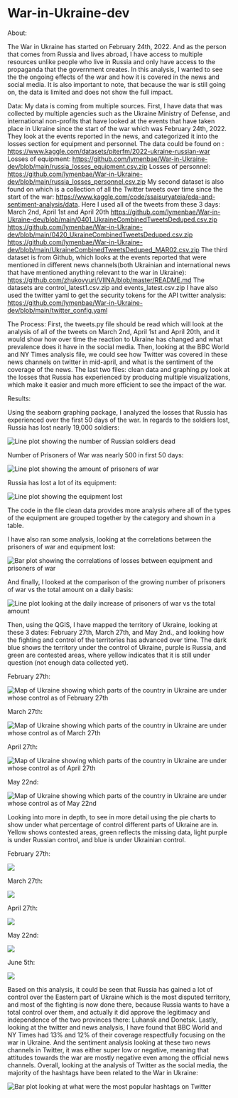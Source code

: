 # War-in-Ukraine-dev
About:

The War in Ukraine has started on February 24th, 2022. And as the person that comes from Russia and lives abroad, I have access to multiple resources unlike people who live in Russia and only have access to the propaganda that the government creates. In this analysis, I wanted to see the the ongoing effects of the war and how it is covered in the news and social media. It is also important to note, that because the war is still going on, the data is limited and does not show the full impact.

Data:
My data is coming from multiple sources. First, I have data that was collected by multiple agencies such as the Ukraine Ministry of Defense, and international non-profits that have looked at the events that have taken place in Ukraine since the start of the war which was February 24th, 2022. They look at the events reported in the news, and categorized it into the losses section for equipment and personnel. The data could be found on  : 
https://www.kaggle.com/datasets/piterfm/2022-ukraine-russian-war
Losses of equipment: https://github.com/lymenbae/War-in-Ukraine-dev/blob/main/russia_losses_equipment.csv.zip
Losses of personnel: https://github.com/lymenbae/War-in-Ukraine-dev/blob/main/russia_losses_personnel.csv.zip
My second dataset is also found on  which is a collection of all the Twitter tweets over time since the start of the war: https://www.kaggle.com/code/ssaisuryateja/eda-and-sentiment-analysis/data. Here I used all of the tweets from these 3 days: March 2nd, April 1st and April 20th
https://github.com/lymenbae/War-in-Ukraine-dev/blob/main/0401_UkraineCombinedTweetsDeduped.csv.zip
https://github.com/lymenbae/War-in-Ukraine-dev/blob/main/0420_UkraineCombinedTweetsDeduped.csv.zip
https://github.com/lymenbae/War-in-Ukraine-dev/blob/main/UkraineCombinedTweetsDeduped_MAR02.csv.zip
The third dataset is from Github, which looks at the events reported that were mentioned in different news channels(both Ukrainian and international news that have mentioned anything relevant to the war in Ukraine): https://github.com/zhukovyuri/VIINA/blob/master/README.md
The datasets are control_latest1.csv.zip and events_latest.csv.zip
I have also used the twitter yaml to get the security tokens for the API twitter analysis: https://github.com/lymenbae/War-in-Ukraine-dev/blob/main/twitter_config.yaml

The Process:
First, the tweets.py file should be read which will look at the analysis of all of the tweets on March 2nd, April 1st and April 20th, and it would show how over time the reaction to Ukraine has changed and what prevalence does it have in the social media.
Then, looking at the BBC World and NY Times analysis file, we could see how Twitter was covered in these news channels on twitter in mid-april, and what is the sentiment of the coverage of the news.
The last two files: clean data and graphing.py look at the losses that Russia has experienced by producing multiple visualizations, which make it easier and much more efficient to see the impact of the war.

Results:

Using the seaborn graphing package, I analyzed the losses that Russia has experienced over the first 50 days of the war.
In regards to the soldiers lost, Russia has lost nearly 19,000 soldiers: 

![Line plot showing the number of Russian soldiers dead](Number%20of%20Russian%20soldiers%20lost.png)

Number of Prisoners of War was nearly 500 in first 50 days: 

![Line plot showing the amount of prisoners of war](Russian%20Prisoners%20of%20War%20in%20Ukraine.png)

Russia has lost a lot of its equipment: 

![Line plot showing the equipment lost](correct%20figure%20for%20the%20equipment%20loss.png)

The code in the file clean data provides more analysis where all of the types of the equipment are grouped together by the category and shown in a table.

I have also ran some analysis, looking at the correlations between the prisoners of war and equipment lost:

![Bar plot showing the correlations of losses between equipment and prisoners of war](POW%20and%20Equipment%20Loss%20Correlation.png)

And finally, I looked at the comparison of the growing number of prisoners of war vs the total amount on a daily basis: 

![Line plot looking at the daily increase of prisoners of war vs the total amount](Daily%20increase%20of%20Prisoners%20of%20war.png)

Then, using the QGIS, I have mapped the territory of Ukraine, looking at these 3 dates: February 27th, March 27th, and May 2nd., and looking how the fighting and control of the territories has advanced over time. The dark blue shows the territory under the control of Ukraine, purple is Russia, and green are contested areas, where yellow indicates that it is still under question (not enough data collected yet).

February 27th:

![Map of Ukraine showing which parts of the country in Ukraine are under whose control as of February 27th](Map%20of%20UA%202_27.png) 

March 27th:

![Map of Ukraine showing which parts of the country in Ukraine are under whose control as of March 27th](map%20of%20UA%203_27.png) 

April 27th: 

![Map of Ukraine showing which parts of the country in Ukraine are under whose control as of April 27th](map%20of%20UA%204_27.png)

May 22nd:

![Map of Ukraine showing which parts of the country in Ukraine are under whose control as of May 22nd](map%20of%20UA%205_22.png)

Looking into more in depth, to see in more detail using the pie charts to show under what percentage of control different parts of Ukraine are in. 
Yellow shows contested areas, green reflects the missing data, light purple is under Russian control, and blue is under Ukrainian control.

February 27th:

![](27%20%02%20%fighting%20%areas.png)

March 27th:

![](fighting%20areas%2027%2003.png)

April 27th:

![](fighting%20areas%2024%2007.png)

May 22nd:

![](22%2005%20fighting%20areas.png)

June 5th:

![](fighting%20areas%2005%2006.png)

Based on this analysis, it could be seen that Russia has gained a lot of control over the Eastern part of Ukraine which is the most disputed territory, and most of the fighting is now done there, because Russia wants to have a total control over them, and actually it did approve the legitimacy and independence of the two provinces there: Luhansk and Donetsk.
Lastly, looking at the twitter and news analysis, I have found that BBC World and NY Times had 13% and 12% of their coverage respectfully focusing on the war in Ukraine. And the sentiment analysis looking at these two news channels in Twitter, it was either super low or negative, meaning that attitudes towards the war are mostly negative even among the official news channels.
Overall, looking at the analysis of Twitter as the social media, the majority of the hashtags have been related to the War in Ukraine: 

![Bar plot looking at what were the most popular hashtags on Twitter](correct%20version%20of%20hashtags%20over%20time.png)


